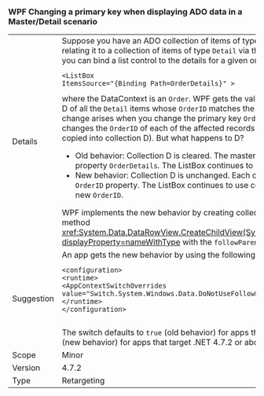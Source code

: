 ### WPF Changing a primary key when displaying ADO data in a Master/Detail scenario

|   |   |
|---|---|
|Details|Suppose you have an ADO collection of items of type <code>Order</code>, with a relation named &quot;OrderDetails&quot; relating it to a collection of items of type <code>Detail</code> via the primary key &quot;OrderID&quot;. In your WPF app, you can bind a list control to the details for a given order:<pre><code class="lang-xml">&lt;ListBox ItemsSource=&quot;{Binding Path=OrderDetails}&quot; &gt;&#13;&#10;</code></pre>where the DataContext is an <code>Order</code>. WPF gets the value of the <code>OrderDetails</code> property - a collection D of all the <code>Detail</code> items whose <code>OrderID</code> matches the <code>OrderID</code> of the master item.The behavior change arises when you change the primary key <code>OrderID</code> of the master item. ADO automatically changes the <code>OrderID</code> of each of the affected records in the Details collection (namely the ones copied into collection D).  But what happens to D?<ul><li>Old behavior:   Collection D is cleared.   The master item does <em>not</em> raise a change notification for property <code>OrderDetails</code>.  The ListBox continues to use collection D, which is now empty.</li><li>New behavior:  Collection D is unchanged.   Each of its items raises a change notification for the <code>OrderID</code> property.  The ListBox continues to use collection D, and displays the details with the new <code>OrderID</code>.</li></ul>WPF implements the new behavior by creating collection D in a different way:  by calling the ADO method <xref:System.Data.DataRowView.CreateChildView(System.Data.DataRelation,System.Boolean)?displayProperty=nameWithType> with the <code>followParent</code> argument set to <code>true</code>.|
|Suggestion|An app gets the new behavior by using the following AppContext switch.<pre><code class="lang-xml">&lt;configuration&gt;&#13;&#10;&lt;runtime&gt;&#13;&#10;&lt;AppContextSwitchOverrides value=&quot;Switch.System.Windows.Data.DoNotUseFollowParentWhenBindingToADODataRelation=false&quot;/&gt;&#13;&#10;&lt;/runtime&gt;&#13;&#10;&lt;/configuration&gt;&#13;&#10;&#13;&#10;</code></pre>The switch defaults to <code>true</code> (old behavior) for apps that target .NET 4.7.1 or below, and to <code>false</code> (new behavior) for apps that target .NET 4.7.2 or above.|
|Scope|Minor|
|Version|4.7.2|
|Type|Retargeting|
